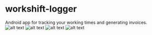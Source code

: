 # workshift-logger
Android app for tracking your working times and generating invoices.
![alt text](screenshots/1i.png)
![alt text](screenshots/2i.png)
![alt text](screenshots/3i.png)
![alt text](screenshots/4i.png)
